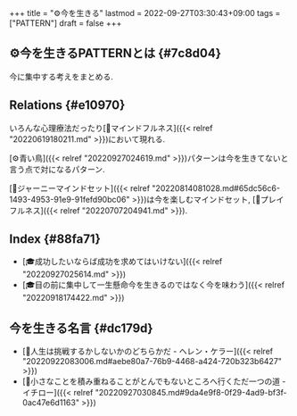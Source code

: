 +++
title = "⚙今を生きる"
lastmod = 2022-09-27T03:30:43+09:00
tags = ["PATTERN"]
draft = false
+++

## ⚙今を生きるPATTERNとは {#7c8d04}

今に集中する考えをまとめる.


## Relations {#e10970}

いろんな心理療法だったり[📝マインドフルネス]({{< relref "20220619180211.md" >}})において現れる.

[⚙青い鳥]({{< relref "20220927024619.md" >}})パターンは今を生きてないと言う点で対になるパターン.

[📝ジャーニーマインドセット]({{< relref "20220814081028.md#65dc56c6-1493-4953-91e9-91fefd90bc06" >}})は今を楽しむマインドセット, [🔖プレイフルネス]({{< relref "20220707204941.md" >}}).


## Index {#88fa71}

-   [🎓成功したいならば成功を求めてはいけない]({{< relref "20220927025614.md" >}})
-   [🎓目の前に集中して一生懸命今を生きるのではなく今を味わう]({{< relref "20220918174422.md" >}})


## 今を生きる名言 {#dc179d}

-   [📜人生は挑戦するかしないかのどちらかだ - ヘレン・ケラー]({{< relref "20220922083006.md#aebe80a7-76b9-4468-a424-720b323b6427" >}})
-   [📜小さなことを積み重ねることがとんでもないところへ行くただ一つの道 - イチロー]({{< relref "20220927030845.md#9da4e9f8-0f29-4ad9-bf3f-0ac47e6d1163" >}})
